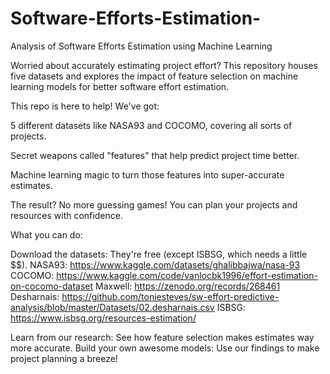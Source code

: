 # Software-Efforts-Estimation-
Analysis of Software Efforts Estimation using Machine Learning 

Worried about accurately estimating project effort? This repository houses five datasets and explores the impact of feature selection on machine learning models for better software effort estimation.

This repo is here to help! We've got:

5 different datasets like NASA93 and COCOMO, covering all sorts of projects. ‍

Secret weapons called "features" that help predict project time better.

Machine learning magic to turn those features into super-accurate estimates.

The result? No more guessing games!  You can plan your projects and resources with confidence.


What you can do:

Download the datasets: They're free (except ISBSG, which needs a little $$).
NASA93: https://www.kaggle.com/datasets/ghalibbajwa/nasa-93
COCOMO: https://www.kaggle.com/code/vanlocbk1996/effort-estimation-on-cocomo-dataset
Maxwell: https://zenodo.org/records/268461
Desharnais: https://github.com/toniesteves/sw-effort-predictive-analysis/blob/master/Datasets/02.desharnais.csv
ISBSG: https://www.isbsg.org/resources-estimation/

Learn from our research: See how feature selection makes estimates way more accurate.
Build your own awesome models: Use our findings to make project planning a breeze!
